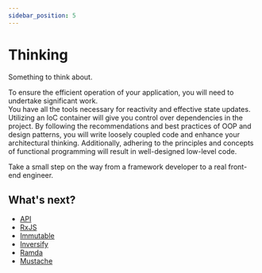 ```yaml
---
sidebar_position: 5
---
```


# Thinking

Something to think about.

To ensure the efficient operation of your application, you will need to undertake significant work.  
You have all the tools necessary for reactivity and effective state updates.
Utilizing an IoC container will give you control over dependencies in the project.
By following the recommendations and best practices of OOP and design patterns,
you will write loosely coupled code and enhance your architectural thinking.
Additionally, adhering to the principles and concepts of functional programming will result in well-designed low-level code.

Take a small step on the way from a framework developer to a real front-end engineer.

## What's next?

- [API](/docs/category/api)
- [RxJS](https://rxjs.dev/)
- [Immutable](https://immutable-js.com/)
- [Inversify](https://inversify.io/)
- [Ramda](https://ramdajs.com/)
- [Mustache](https://mustache.github.io/)
